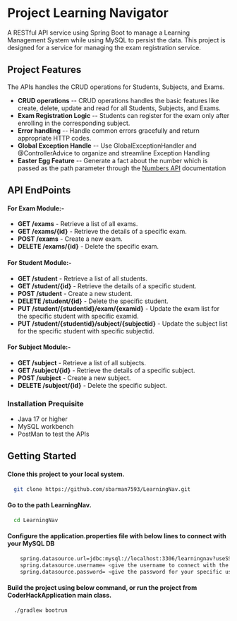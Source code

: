 
# Project Learning Navigator

A RESTful API service using Spring Boot to manage a Learning Management System while using MySQL to persist the data. This project is designed for a service for managing the exam registration service.

## Project Features

The APIs handles the CRUD operations for Students, Subjects, and Exams.

- **CRUD operations** -- CRUD operations handles the basic features like create, delete, update and read for all Students, Subjects, and Exams.
- **Exam Registration Logic** -- Students can register for the exam only after enrolling in the corresponding subject.
- **Error handling** -- Handle common errors gracefully and return appropriate HTTP codes.
- **Global Exception Handle** -- Use GlobalExceptionHandler and @ControllerAdvice to organize and streamline Exception Handling
- **Easter Egg Feature** -- Generate a fact about the number which is passed as the path parameter through the [Numbers API](http://numbersapi.com) documentation


## API EndPoints

#### For Exam Module:-
- **GET /exams** - Retrieve a list of all exams.
- **GET /exams/{id}** - Retrieve the details of a specific exam.
- **POST /exams** - Create a new exam.
- **DELETE /exams/{id}** - Delete the specific exam.

#### For Student Module:-
- **GET /student** - Retrieve a list of all students.
- **GET /student/{id}** - Retrieve the details of a specific student.
- **POST /student** - Create a new student.
- **DELETE /student/{id}** - Delete the specific student.
- **PUT /student/{studentid}/exam/{examid}** - Update the exam list for the specific student with specific examid.
- **PUT /student/{studentid}/subject/{subjectid}** - Update the subject list for the specific student with specific subjectid.

#### For Subject Module:-
- **GET /subject** - Retrieve a list of all subjects.
- **GET /subject/{id}** - Retrieve the details of a specific subject.
- **POST /subject** - Create a new subject.
- **DELETE /subject/{id}** - Delete the specific subject.
### Installation Prequisite

- Java 17 or higher
- MySQL workbench
- PostMan to test the APIs

## Getting Started

#### Clone this project to your local system.

```bash
  git clone https://github.com/sbarman7593/LearningNav.git
```
#### Go to the path LearningNav.

```bash
  cd LearningNav
```
#### Configure the application.properties file with below lines to connect with your MySQL DB

```bash
    spring.datasource.url=jdbc:mysql://localhost:3306/learningnav?useSSL=false
    spring.datasource.username= <give the username to connect with the DB>
    spring.datasource.password= <give the password for your specific username>
```

#### Build the project using below command, or run the project from CoderHackApplication main class.

```bash
  ./gradlew bootrun
```
